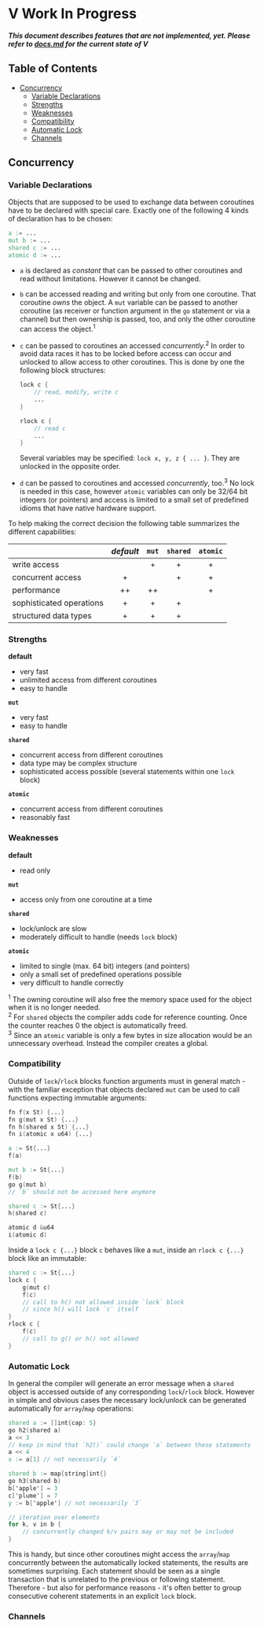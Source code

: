 # V Work In Progress

***This document describes features that are not implemented, yet.
Please refer to [docs.md](https://github.com/vlang/v/blob/master/doc/docs.md)
for the current state of V***

## Table of Contents

* [Concurrency](#concurrency)
    * [Variable Declarations](#variable-declarations)
    * [Strengths](#strengths)
    * [Weaknesses](#weaknesses)
    * [Compatibility](#compatibility)
    * [Automatic Lock](#automatic-lock)
    * [Channels](#channels)

## Concurrency

### Variable Declarations

Objects that are supposed to be used to exchange data between
coroutines have to be declared with special care. Exactly one of the following
4 kinds of declaration has to be chosen:

```v ignore
a := ...
mut b := ...
shared c := ...
atomic d := ...
```

- `a` is declared as *constant* that can be passed to
  other coroutines and read without limitations. However
  it cannot be changed.
- `b` can be accessed reading and writing but only from one
  coroutine. That coroutine *owns* the object. A `mut` variable can
  be passed to another coroutine (as receiver or function argument in
  the `go` statement or via a channel) but then ownership is passed,
  too, and only the other coroutine can access the object.<sup>1</sup>
- `c` can be passed to coroutines an accessed
  *concurrently*.<sup>2</sup> In order to avoid data races it has to
  be locked before access can occur and unlocked to allow access to
  other coroutines. This is done by one the following block structures:
  ```v ignore
  lock c {
      // read, modify, write c
      ...
  }
  ```

  ```v ignore
  rlock c {
      // read c
      ...
  }
  ```
  Several variables may be specified: `lock x, y, z { ... }`.
  They are unlocked in the opposite order.
- `d` can be passed to coroutines and accessed *concurrently*,
  too.<sup>3</sup> No lock is needed in this case, however
  `atomic` variables can only be 32/64 bit integers (or pointers)
  and access is limited to a small set of predefined idioms that have
  native hardware support.

To help making the correct decision the following table summarizes the
different capabilities:

|                          | *default* | `mut` | `shared` | `atomic` |
|:-------------------------|:---------:|:-----:|:--------:|:--------:|
| write access             |           |   +   |    +     |    +     |
| concurrent access        |     +     |       |    +     |    +     |
| performance              |    ++     |  ++   |          |    +     |
| sophisticated operations |     +     |   +   |    +     |          |
| structured data types    |     +     |   +   |    +     |          |

### Strengths

**default**

- very fast
- unlimited access from different coroutines
- easy to handle

**`mut`**

- very fast
- easy to handle

**`shared`**

- concurrent access from different coroutines
- data type may be complex structure
- sophisticated access possible (several statements within one `lock`
  block)

**`atomic`**

- concurrent access from different coroutines
- reasonably fast

### Weaknesses

**default**

- read only

**`mut`**

- access only from one coroutine at a time

**`shared`**

- lock/unlock are slow
- moderately difficult to handle (needs `lock` block)

**`atomic`**

- limited to single (max. 64 bit) integers (and pointers)
- only a small set of predefined operations possible
- very difficult to handle correctly

<sup>1</sup> The owning coroutine will also free the memory space used
for the object when it is no longer needed.  
<sup>2</sup> For `shared` objects the compiler adds code for reference
counting. Once the counter reaches 0 the object is automatically freed.  
<sup>3</sup> Since an `atomic` variable is only a few bytes in size
allocation would be an unnecessary overhead. Instead the compiler
creates a global.

### Compatibility

Outside of `lock`/`rlock` blocks function arguments must in general
match - with the familiar exception that objects declared `mut` can be
used to call functions expecting immutable arguments:

```v ignore
fn f(x St) {...}
fn g(mut x St) {...}
fn h(shared x St) {...}
fn i(atomic x u64) {...}

a := St{...}
f(a)

mut b := St{...}
f(b)
go g(mut b)
// `b` should not be accessed here anymore

shared c := St{...}
h(shared c)

atomic d &u64
i(atomic d)
```

Inside a `lock c {...}` block `c` behaves like a `mut`,
inside an `rlock c {...}` block like an immutable:

```v ignore
shared c := St{...}
lock c {
    g(mut c)
    f(c)
    // call to h() not allowed inside `lock` block
    // since h() will lock `c` itself
}
rlock c {
    f(c)
    // call to g() or h() not allowed
}
```

### Automatic Lock

In general the compiler will generate an error message when a `shared`
object is accessed outside of any corresponding `lock`/`rlock`
block. However in simple and obvious cases the necessary lock/unlock
can be generated automatically for `array`/`map` operations:

```v ignore
shared a := []int{cap: 5}
go h2(shared a)
a << 3
// keep in mind that `h2()` could change `a` between these statements
a << 4
x := a[1] // not necessarily `4`

shared b := map[string]int{}
go h3(shared b)
b['apple'] = 3
c['plume'] = 7
y := b['apple'] // not necessarily `3`

// iteration over elements
for k, v in b {
    // concurrently changed k/v pairs may or may not be included
}
```

This is handy, but since other coroutines might access the `array`/`map`
concurrently between the automatically locked statements, the results
are sometimes surprising. Each statement should be seen as a single
transaction that is unrelated to the previous or following
statement. Therefore - but also for performance reasons - it's often
better to group consecutive coherent statements in an explicit `lock` block.

### Channels
